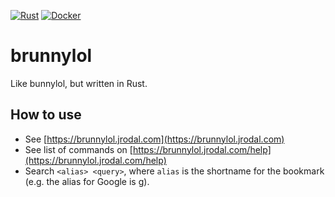 [![Rust](https://github.com/jrodal98/brunnylol/actions/workflows/rust.yml/badge.svg)](https://github.com/jrodal98/brunnylol/actions/workflows/rust.yml) [![Docker](https://github.com/jrodal98/brunnylol/actions/workflows/docker-publish.yml/badge.svg)](https://github.com/jrodal98/brunnylol/actions/workflows/docker-publish.yml)

# brunnylol

Like bunnylol, but written in Rust.

## How to use

- See [https://brunnylol.jrodal.com](https://brunnylol.jrodal.com)
- See list of commands on [https://brunnylol.jrodal.com/help](https://brunnylol.jrodal.com/help)
- Search `<alias> <query>`, where `alias` is the shortname for the bookmark (e.g. the alias for Google is g).
